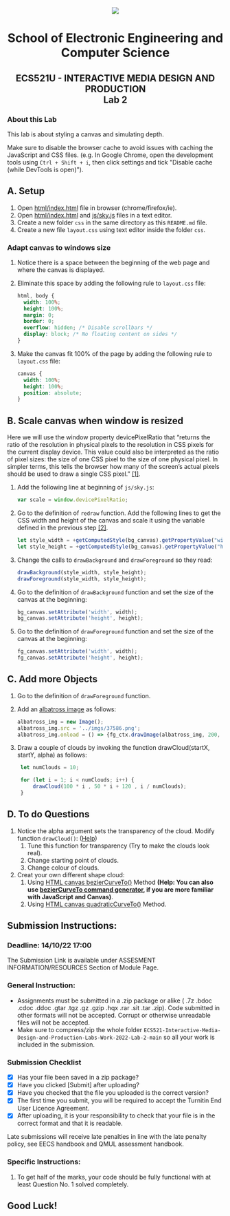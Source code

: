 <div align="center">
  <img src="https://cdn.theuniguide.co.uk/uploads/image/file/11260/Queen_Mary_University_of_London.png" />

# School of Electronic Engineering and Computer  Science

## ECS521U - INTERACTIVE MEDIA DESIGN AND PRODUCTION</br>Lab 2
</div>

### About this Lab
This lab is about styling a canvas and simulating depth.

Make sure to disable the browser cache to avoid issues with caching the JavaScript and CSS files. (e.g. In Google Chrome, open the development tools using  `Ctrl + Shift + i`, then click settings and tick "Disable cache (while DevTools is open)").

## A. Setup
1. Open [html/index.html](https://github.com/giussepi/ECS521-Interactive-Media-Design-and-Production-Labs-Work-2022/blob/main/lab-2/html/index.html) file in browser (chrome/firefox/ie).
2. Open [html/index.html](https://github.com/giussepi/ECS521-Interactive-Media-Design-and-Production-Labs-Work-2022/blob/main/lab-2/html/index.html) and [js/sky.js](https://github.com/giussepi/ECS521-Interactive-Media-Design-and-Production-Labs-Work-2022/blob/main/lab-2/js/sky.js) files in a text editor.
3. Create a new folder `css` in the same directory as this `README.md` file.
4. Create a new file `layout.css` using text editor inside the folder `css`.

### Adapt canvas to windows size
1. Notice there is a space between the beginning of the web page and where the canvas is displayed.
2. Eliminate this space by adding the following rule to `layout.css` file:
   ```css
   html, body {
     width: 100%;
     height: 100%;
     margin: 0;
     border: 0;
     overflow: hidden; /* Disable scrollbars */
     display: block; /* No floating content on sides */
   }
   ```

3. Make the canvas fit 100% of the page by adding the following rule to `layout.css` file:
   ```css
   canvas {
     width: 100%;
     height: 100%;
     position: absolute;
   }
   ```

## B. Scale canvas when window is resized
Here we will use the window property devicePixelRatio that “returns the ratio of the resolution in physical pixels to the resolution in CSS pixels for the current display device. This value could also be interpreted as the ratio of pixel sizes: the size of one CSS pixel to the size of one physical pixel. In simpler terms, this tells the browser how many of the screen’s actual pixels should be used to draw a single CSS pixel.” [[1]](https://developer.mozilla.org/en-US/docs/Web/API/Window/devicePixelRatio).

1. Add the following line at beginning of `js/sky.js`:
   ```js
   var scale = window.devicePixelRatio;
   ```

2. Go to the definition of `redraw` function. Add the following lines to get the CSS width and height of the canvas and scale it using the variable defined in the previous step [[2]](https://medium.com/wdstack/fixing-html5-2d-canvas-blur-8ebe27db07da).
   ```js
   let style_width = +getComputedStyle(bg_canvas).getPropertyValue("width").slice(0, -2) * scale;
   let style_height = +getComputedStyle(bg_canvas).getPropertyValue("height").slice(0, -2) * scale;
   ```

3. Change the calls to `drawBackground` and `drawForeground` so they read:
   ```js
   drawBackground(style_width, style_height);
   drawForeground(style_width, style_height);
   ```

4. Go to the definition of `drawBackground` function and set the size of the canvas at the beginning:
   ```js
   bg_canvas.setAttribute('width', width);
   bg_canvas.setAttribute('height', height);
   ```

5. Go to the definition of `drawForeground` function and set the size of the canvas at the beginning:
   ```js
   fg_canvas.setAttribute('width', width);
   fg_canvas.setAttribute('height', height);
   ```

## C. Add more Objects
1. Go to the definition of `drawForeground` function.
2. Add an [albatross image](https://github.com/giussepi/ECS521-Interactive-Media-Design-and-Production-Labs-Work-2022/blob/main/lab-2/37586.png) as follows:
   ```js
   albatross_img = new Image();
   albatross_img.src = '../imgs/37586.png';
   albatross_img.onload = () => {fg_ctx.drawImage(albatross_img, 200, 200);};
   ```

3. Draw a couple of clouds by invoking the function drawCloud(startX, startY, alpha) as follows:
   ```js
	let numClouds = 10;

	for (let i = 1; i < numClouds; i++) {
	    drawCloud(100 * i , 50 * i + 120 , i / numClouds);
	}
   ```
## D. To do Questions

1. Notice the alpha argument sets the transparency of the cloud. Modify function `drawCloud()`: ([Help](https://www.w3schools.com/tags/ref_canvas.asp))
    1. Tune this function for transparency (Try to make the clouds look real).
    2. Change starting point of clouds.
    3. Change colour of clouds.
2. Creat your own different shape cloud:
    1. Using [HTML canvas bezierCurveTo()](https://www.w3schools.com/tags/canvas_beziercurveto.asp) Method
		**(Help: You can also use [bezierCurveTo command generator](http://www.victoriakirst.com/beziertool/), if you are more familiar with JavaScript and Canvas)**.
    2. Using [HTML canvas quadraticCurveTo()](https://www.w3schools.com/tags/canvas_quadraticcurveto.asp) Method.


## Submission Instructions:
### Deadline: 14/10/22 17:00
The Submission Link is available under ASSESMENT INFORMATION/RESOURCES Section of Module Page.

### General Instruction:
- Assignments must be submitted in a .zip package or alike ( .7z .bdoc .cdoc .ddoc .gtar .tgz .gz .gzip .hqx .rar .sit .tar .zip). Code submitted in other formats will not be accepted. Corrupt or otherwise unreadable files will not be accepted.
- Make sure to compress/zip the whole folder `ECS521-Interactive-Media-Design-and-Production-Labs-Work-2022-Lab-2-main` so all your work is included in the submission.

### Submission Checklist
- [x] Has your file been saved in a zip package?
- [x] Have you clicked [Submit] after uploading?
- [x] Have you checked that the file you uploaded is the correct version?
- [x] The first time you submit, you will be required to accept the Turnitin End User Licence Agreement.
- [x] After uploading, it is your responsibility to check that your file is in the correct format and that it is readable.

Late submissions will receive late penalties in line with the late penalty policy, see EECS handbook and QMUL assessment handbook.

### Specific Instructions:
1. To get half of the marks, your code should be fully functional with at least Question No. 1 solved completely.

## Good Luck!
